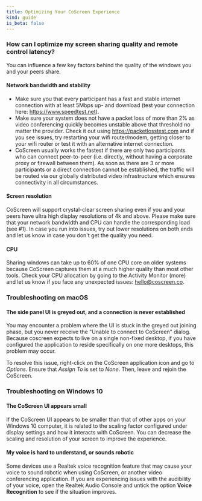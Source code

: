 ```yaml
---
title: Optimizing Your CoScreen Experience
kind: guide
is_beta: false
---
```


### How can I optimize my screen sharing quality and remote control latency?

You can influence a few key factors behind the quality of the windows you and your peers share.

#### Network bandwidth and stability

* Make sure you that every participant has a fast and stable internet connection with at least 5Mbps up- and download (test your connection here: https://www.speedtest.net).
* Make sure your system does not have a packet loss of more than 2% as video conferencing quickly becomes unstable above that threshold no matter the provider. Check it out using https://packetlosstest.com and if you see issues, try restarting your wifi router/modem, getting closer to your wifi router or test it with an alternative internet connection.
* CoScreen usually works the fastest if there are only two participants who can connect peer-to-peer (i.e. directly, without having a corporate proxy or firewall between them). As soon as there are 3 or more participants or a direct connection cannot be established, the traffic will be routed via our globally distributed video infrastructure which ensures connectivity in all circumstances.

#### Screen resolution
CoScreen will support crystal-clear screen sharing even if you and your peers have ultra high display resolutions of 4k and above. Please make sure that your network bandwidth and CPU can handle the corresponding load (see #1). In case you run into issues, try out lower resolutions on both ends and let us know in case you don't get the quality you need.

#### CPU
Sharing windows can take up to 60% of one CPU core on older systems because CoScreen captures them at a much higher quality than most other tools. Check your CPU allocation by going to the Activity Monitor (more) and let us know if you face any unexpected issues: hello@coscreen.co.

### Troubleshooting on macOS

#### The side panel UI is greyed out, and a connection is never established

You may encounter a problem where the UI is stuck in the greyed out joining phase, but you never receive the "Unable to connect to CoScreen" dialog. Because coscreen expects to live on a single non-fixed desktop, if you have configured the application to reside specifically on one more desktops, this problem may occur.

To resolve this issue, right-click on the CoScreen application icon and go to _Options_. Ensure that _Assign To_ is set to _None_. Then, leave and rejoin the CoScreen.

<!-- {{< img src="coscreen/assign-to-none.png" alt="Facet creation for custom tag" style="width:60%;" >}} -->

### Troubleshooting on Windows 10

#### The CoScreen UI appears small

If the CoScreen UI appears to be smaller than that of other apps on your Windows 10 computer, it is related to the scaling factor configured under display settings and how it interacts with CoScreen. You can decrease the scaling and resolution of your screen to improve the experience.

<!-- video: https://www.loom.com/share/221e5a22f8d340469d2f7bb601e1c39e?t=117 -->

#### My voice is hard to understand, or sounds robotic

Some devices use a Realtek voice recognition feature that may cause your voice to sound robotic when using CoScreen, or another video conferencing application. If you are experiencing issues with the audibility of your voice, open the Realtek Audio Console and untick the option **Voice Recognition** to see if the situation improves.

<!-- {{< img src="coscreen/windows_screenshot.png" alt="Facet creation for custom tag" style="width:60%;" >}} -->